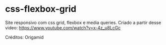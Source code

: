 # css-flexbox-grid
Site responsivo com css grid, flexbox e media queries. Criado a partir desse video: https://www.youtube.com/watch?v=x-4z_u8LcGc

Créditos: Origamid
